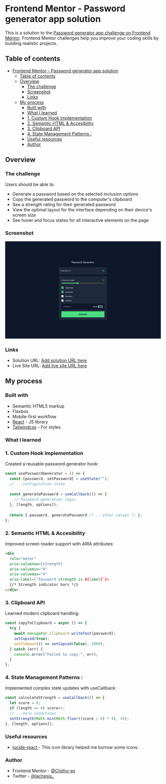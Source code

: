 # Frontend Mentor - Password generator app solution

This is a solution to the [Password generator app challenge on Frontend Mentor](https://www.frontendmentor.io/challenges/password-generator-app-Mr8CLycqjh). Frontend Mentor challenges help you improve your coding skills by building realistic projects. 

## Table of contents

- [Frontend Mentor - Password generator app solution](#frontend-mentor---password-generator-app-solution)
  - [Table of contents](#table-of-contents)
  - [Overview](#overview)
    - [The challenge](#the-challenge)
    - [Screenshot](#screenshot)
    - [Links](#links)
  - [My process](#my-process)
    - [Built with](#built-with)
    - [What I learned](#what-i-learned)
    - [1. Custom Hook Implementation](#1-custom-hook-implementation)
    - [2. Semantic HTML \& Accesibility](#2-semantic-html--accesibility)
    - [3. Clipboard API](#3-clipboard-api)
    - [4. State Management Patterns :](#4-state-management-patterns-)
    - [Useful resources](#useful-resources)
    - [Author](#author)

## Overview

### The challenge

Users should be able to:

- Generate a password based on the selected inclusion options
- Copy the generated password to the computer's clipboard
- See a strength rating for their generated password
- View the optimal layout for the interface depending on their device's screen size
- See hover and focus states for all interactive elements on the page

### Screenshot

![](public/project-screenshot.png)

### Links

- Solution URL: [Add solution URL here](https://www.frontendmentor.io/solutions/password-generator-app-with-react---tailwindcss-2k8bUjoMm3)
- Live Site URL: [Add live site URL here](https://password-generator-clothoex.netlify.app/)

## My process

### Built with

- Semantic HTML5 markup
- Flexbox
- Mobile-first workflow
- [React](https://reactjs.org/) - JS library
- [Tailwindcss](https://tailwindcss.com/) - For styles

### What I learned

### 1. Custom Hook Implementation

Created a reusable password generator hook:

```jsx
const usePasswordGenerator = () => {
  const [password, setPassword] = useState("");
  // ...configuration state
  
  const generatePassword = useCallback(() => {
    // Password generation logic
  }, [length, options]);
  
  return { password, generatePassword /* ...other values */ };
};
```
### 2. Semantic HTML & Accesibility

Improved screen reader support with ARIA attributes: 

```html
<div 
  role="meter"
  aria-valuenow={strength}
  aria-valuemin="0"
  aria-valuemax="4"
  aria-label={`Password strength is ${label}`}>
  {/* Strength indicator bars */}
</div>
```


### 3. Clipboard API 

Learned modern clipboard handling: 

```jsx
const copyToClipboard = async () => {
  try {
    await navigator.clipboard.writeText(password);
    setCopied(true);
    setTimeout(() => setCopied(false), 2000);
  } catch (err) {
    console.error("Failed to copy:", err);
  }
};
```

### 4. State Management Patterns :

Implemented complex state updates with useCallback:

```jsx
const calculateStrength = useCallback(() => {
  let score = 0;
  if (length >= 8) score++;
  // ...more conditions
  setStrength(Math.min(Math.floor((score / 6) * 4), 4));
}, [length, options]);
```

### Useful resources

- [lucide-react ](https://lucide.dev/guide/packages/lucide-react) - This icon library helped me borrow some icons.

### Author

- Frontend Mentor - [@Clotho-ex](https://www.frontendmentor.io/profile/Clotho-ex)
- Twitter - [@lachesis_](https://x.com/lachesis_)
